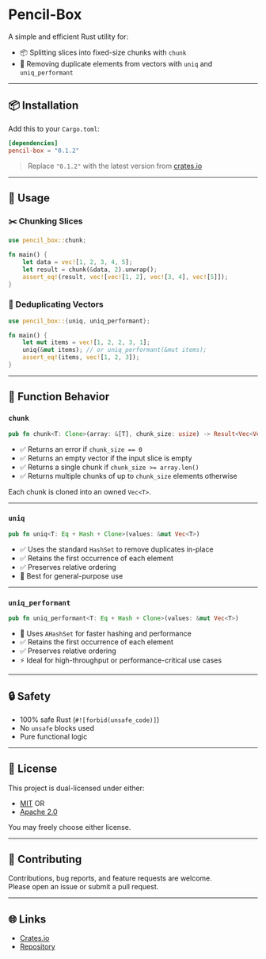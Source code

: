 # Pencil-Box

A simple and efficient Rust utility for:

- 📦 Splitting slices into fixed-size chunks with `chunk`
- 🔁 Removing duplicate elements from vectors with `uniq` and `uniq_performant`

---

## 📦 Installation

Add this to your `Cargo.toml`:

```toml
[dependencies]
pencil-box = "0.1.2"
```

> Replace `"0.1.2"` with the latest version from [crates.io](https://crates.io/crates/pencil-box)

---

## 🚀 Usage

### ✂️ Chunking Slices

```rust
use pencil_box::chunk;

fn main() {
    let data = vec![1, 2, 3, 4, 5];
    let result = chunk(&data, 2).unwrap();
    assert_eq!(result, vec![vec![1, 2], vec![3, 4], vec![5]]);
}
```

### 🧹 Deduplicating Vectors

```rust
use pencil_box::{uniq, uniq_performant};

fn main() {
    let mut items = vec![1, 2, 2, 3, 1];
    uniq(&mut items); // or uniq_performant(&mut items);
    assert_eq!(items, vec![1, 2, 3]);
}
```

---

## 🧩 Function Behavior

### `chunk`

```rust
pub fn chunk<T: Clone>(array: &[T], chunk_size: usize) -> Result<Vec<Vec<T>>, &'static str>
```

- ✅ Returns an error if `chunk_size == 0`
- ✅ Returns an empty vector if the input slice is empty
- ✅ Returns a single chunk if `chunk_size >= array.len()`
- ✅ Returns multiple chunks of up to `chunk_size` elements otherwise

Each chunk is cloned into an owned `Vec<T>`.

---

### `uniq`

```rust
pub fn uniq<T: Eq + Hash + Clone>(values: &mut Vec<T>)
```

- ✅ Uses the standard `HashSet` to remove duplicates in-place
- ✅ Retains the first occurrence of each element
- ✅ Preserves relative ordering
- 🔁 Best for general-purpose use

---

### `uniq_performant`

```rust
pub fn uniq_performant<T: Eq + Hash + Clone>(values: &mut Vec<T>)
```

- 🚀 Uses `AHashSet` for faster hashing and performance
- ✅ Retains the first occurrence of each element
- ✅ Preserves relative ordering
- ⚡ Ideal for high-throughput or performance-critical use cases

---

## 🔒 Safety

- 100% safe Rust (`#![forbid(unsafe_code)]`)
- No `unsafe` blocks used
- Pure functional logic

---

## 📄 License

This project is dual-licensed under either:

- [MIT](LICENSE-MIT) OR
- [Apache 2.0](LICENSE-APACHE)

You may freely choose either license.

---

## 🤝 Contributing

Contributions, bug reports, and feature requests are welcome.  
Please open an issue or submit a pull request.

---

## 🌐 Links

- [Crates.io](https://crates.io/crates/pencil-box)
- [Repository](https://github.com/rocketnozzle/pencil-box)
